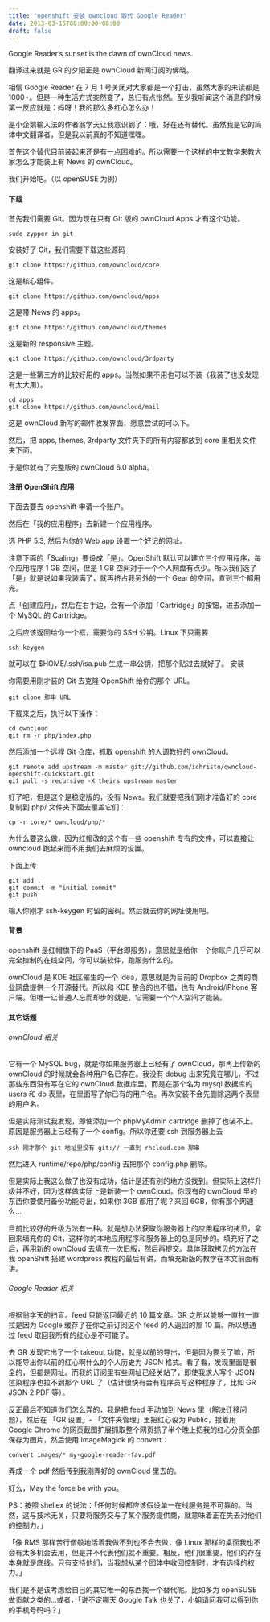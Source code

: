 ```yaml
---
title: "openshift 安装 owncloud 取代 Google Reader"
date: 2013-03-15T00:00:00+08:00
draft: false
---
```

Google Reader’s sunset is the dawn of ownCloud news.

翻译过来就是 GR 的夕阳正是 ownCloud 新闻订阅的佛晓。

相信 Google Reader 在 7 月 1 号关闭对大家都是一个打击，虽然大家的未读都是 1000+。但是一种生活方式突然变了，总归有点怅然。至少我听闻这个消息的时候第一反应就是：妈呀！我的那么多红心怎么办！

是小企鹅输入法的作者翁学天让我意识到了：哦，好在还有替代。虽然我是它的简体中文翻译者，但是我以前真的不知道嘿嘿。

首先这个替代目前装起来还是有一点困难的。所以需要一个这样的中文教学来教大家怎么才能装上有 News 的 ownCloud。

我们开始吧。（以 openSUSE 为例）

#### 下载

首先我们需要 Git。因为现在只有 Git 版的 ownCloud Apps 才有这个功能。

    sudo zypper in git

安装好了 Git，我们需要下载这些源码

    git clone https://github.com/owncloud/core

这是核心组件。

    git clone https://github.com/owncloud/apps

这是带 News 的 apps。

    git clone https://github.com/owncloud/themes

这是新的 responsive 主题。

    git clone https://github.com/owncloud/3rdparty

这是一些第三方的比较好用的 apps。当然如果不用也可以不装（我装了也没发现有太大用）。

    cd apps
    git clone https://github.com/owncloud/mail

这是 ownCloud 新写的邮件收发界面，愿意尝试的可以下。

然后，把 apps, themes, 3rdparty 文件夹下的所有内容都放到 core 里相关文件夹下面。

于是你就有了完整版的 ownCloud 6.0 alpha。

#### 注册 OpenShift 应用

下面去要去 openshift 申请一个账户。

然后在「我的应用程序」去新建一个应用程序。

选 PHP 5.3, 然后为你的 Web app 设置一个好记的网址。

注意下面的「Scaling」要设成「是」。OpenShift 默认可以建立三个应用程序，每个应用程序 1 GB 空间，但是 1 GB 空间对于一个个人网盘有点少。所以我们选了「是」就是说如果我装满了，就再挤占我另外的一个 Gear 的空间，直到三个都用光。

点「创建应用」，然后在右手边，会有一个添加「Cartridge」的按钮，进去添加一个 MySQL 的 Cartridge。

之后应该返回给你一个框，需要你的 SSH 公钥。Linux 下只需要

    ssh-keygen 

就可以在 $HOME/.ssh/isa.pub 生成一串公钥，把那个贴过去就好了。 安装

你需要用刚才装的 Git 去克隆 OpenShift 给你的那个 URL。

    git clone 那串 URL

下载来之后，执行以下操作：

    cd owncloud
    git rm -r php/index.php

然后添加一个远程 Git 仓库，抓取 openshift 的人调教好的 ownCloud。

    git remote add upstream -m master git://github.com/ichristo/owncloud-openshift-quickstart.git
    git pull -s recursive -X theirs upstream master

好了吧，但是这个是稳定版的，没有 News。我们就要把我们刚才准备好的 core 复制到 php/ 文件夹下面去覆盖它们：

    cp -r core/* owncloud/php/*

为什么要这么做，因为红帽改的这个有一些 openshift 专有的文件，可以直接让 owncloud 跑起来而不用我们去麻烦的设置。

下面上传

    git add .
    git commit -m "initial commit"
    git push

输入你刚才 ssh-keygen 时留的密码。然后就去你的网址使用吧。

#### 背景

openshift 是红帽旗下的 PaaS（平台即服务），意思就是给你一个你账户几乎可以完全控制的在线空间，你可以装软件，跑服务什么的。

ownCloud 是 KDE 社区催生的一个 idea，意思就是为目前的 Dropbox 之类的商业网盘提供一个开源替代。所以和 KDE 整合的也不错，也有 Android/iPhone 客户端。但唯一让普通人忘而却步的就是，它需要一个个人空间才能装。

#### 其它话题

###### ownCloud 相关

它有一个 MySQL bug，就是你如果服务器上已经有了 ownCloud，那再上传新的 ownCloud 的时候就会各种用户名已存在。我没有 debug 出来究竟在哪儿，不过那些东西没有写在它的 ownCloud 数据库里，而是在那个名为 mysql 数据库的 users 和 db 表里，在里面写了你已有的用户名。再次安装不会先删除这两个表里的用户名。

但是实际测试我发现，即使添加一个 phpMyAdmin cartridge 删掉了也装不上。原因是服务器上已经有了一个 config。所以你还要 ssh 到服务器上去

    ssh 刚才那个 git 地址里没有 git:// 一直到 rhcloud.com 那串

然后进入 runtime/repo/php/config 去把那个 config.php 删除。

但是实际上我这么做了也没有成功，估计是还有别的地方没找到。但实际上这样升级并不好，因为这样做实际上是新装一个 ownCloud。你现有的 ownCloud 里的东西你要使用备份功能导出，如果你 3GB 都用了呢？来回 6GB，你有那个网速么…

目前比较好的升级方法有一种。就是想办法获取你服务器上的应用程序的拷贝，拿回来填充你的 Git，这样你的本地应用程序和服务器上的总是同步的。填充好了之后，再用新的 ownCloud 去填充一次旧版，然后再提交。具体获取拷贝的方法在我 openShift 搭建 wordpress 教程的最后有讲，而填充新版的教学在本文前面有讲。

###### Google Reader 相关

根据翁学天的扫盲。feed 只能返回最近的 10 篇文章。GR 之所以能够一直拉一直拉是因为 Google 缓存了在你之前订阅这个 feed 的人返回的那 10 篇。所以想通过 feed 取回我所有的红心是不可能了。

去 GR 发现它出了一个 takeout 功能，就是以前的导出，但是因为要关了嘛，所以能导出你以前的红心啊什么的个人历史为 JSON 格式。看了看，发现里面是很全的，但都是网址。而我的订阅里有些网址已经关站了，即使我求人写个 JSON 渲染程序也拉不到那个 URL 了（估计很快有会有程序员写这种程序了，比如 GR JSON 2 PDF 等）。

反正最后不知道你们怎么弄的，我是把 feed 手动加到 News 里（解决迁移问题），然后在 「GR 设置」- 「文件夹管理」里把红心设为 Public，接着用 Google Chrome 的网页截图扩展抓取整个网页抓了半个晚上把我的红心分页全部保存为图片，然后使用 ImageMagick 的 convert：

    convert images/* my-google-reader-fav.pdf

弄成一个 pdf 然后传到我刚弄好的 ownCloud 里去的。

好么，May the force be with you。

PS：按照 shellex 的说法：「任何时候都应该假设单一在线服务是不可靠的。当然，这与技术无关，只要将服务交与了某个服务提供商，就意味着正在失去对他们的控制力。」

「像 RMS 那样苦行僧般地活着我做不到也不会去做，像 Linux 那样的桌面我也不会有太多机会去用，但是并不代表他们就不重要。相反，他们很重要，他们的存在本身就是底线。只有支持他们，当我想从某个团体中收回控制时，才有选择的权力。」

我们是不是该考虑给自己的其它唯一的东西找一个替代呢。比如多为 openSUSE 做贡献之类的…或者，「说不定哪天 Google Talk 也关了，小姐请问我可以得到你的手机号码吗？」
